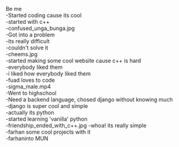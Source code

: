 Be me <br>
-Started coding cause its cool<br>
-started with c++ <br>
-confused_unga_bunga.jpg<br>
-Got into a problem <br>
-its really difficult<br> 
-couldn't solve it<br>
-cheems.jpg<br>
-started making some cool website cause c++ is hard <br>
-everybody liked them <br>
-i liked how everybody liked them<br>
-fuad loves to code <br>
-sigma_male.mp4<br>
-Went to highschool <br>
-Need a backend language, chosed django without knowing much <br>
-django is super cool and simple <br>
-actually its python <br>
-started learning 'vanilla' python <br>
-friendship_ended_with_c++.jpg
-whoa! its really simple <br>
-farhan some cool projects with it <br>
-farhaninto MUN <br>
